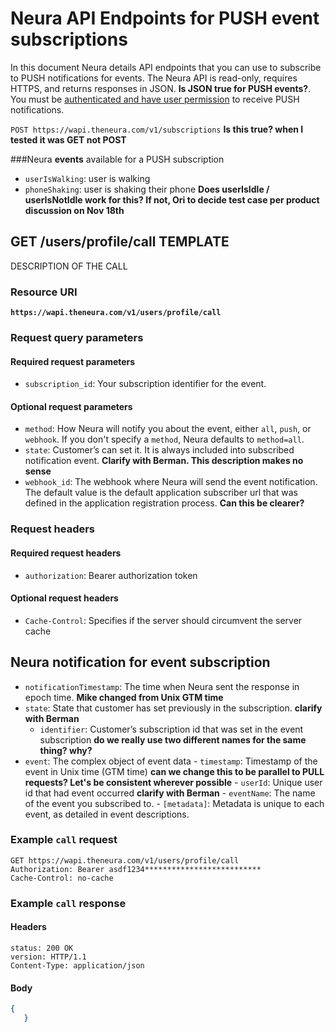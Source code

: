 # Neura API Endpoints for PUSH event subscriptions
In this document Neura details API endpoints that you can use to subscribe to PUSH notifications for events.  The Neura API is read-only, requires HTTPS, and returns responses in JSON.  **Is JSON true for PUSH events?**.   You must be [authenticated and have user permission](https://github.com/NeuraLabs/Neura_documentation/blob/master/text/authentication.md) to receive PUSH notifications. 


`POST https://wapi.theneura.com/v1/subscriptions`
**Is this true? when I tested it was GET not POST**
###Neura **events** available for a PUSH subscription
  - `userIsWalking`: user is walking
  - `phoneShaking`: user is shaking their phone **Does userIsIdle / userIsNotIdle work for this? If not, Ori to decide test case per product discussion on Nov 18th**  




## GET /users/profile/call TEMPLATE

DESCRIPTION OF THE CALL

### Resource URI

**`https://wapi.theneura.com/v1/users/profile/call`**

### Request query parameters

#### Required request parameters
- `subscription_id`: Your subscription identifier for the event. 

#### Optional request parameters
- `method`: How Neura will notify you about the event, either `all`, `push`, or `webhook`. If you don't specify a `method`, Neura defaults to `method=all`.
- `state`: Customer’s can set it. It is always included into subscribed notification event. **Clarify with Berman. This description makes no sense**- `webhook_id`: The webhook where Neura will send the event notification. The default value is the default application subscriber url that was defined in the application registration process. **Can this be clearer?**

### Request headers

#### Required request headers

- `authorization`: Bearer authorization token

#### Optional request headers

- `Cache-Control`: Specifies if the server should circumvent the server cache


## Neura notification for event subscription

- `notificationTimestamp`:  The time when Neura sent the response in epoch time. **Mike changed from Unix GTM time**- `state`: State that customer has set previously in the subscription. **clarify with Berman**    - `identifier`: Customer’s subscription id that was set in the event subscription **do we really use two different names for the same thing? why?**- `event`: The complex object of event data       -  `timestamp`: Timestamp of the event in Unix time (GTM time) **can we change this to be parallel to PULL requests? Let's be consistent wherever possible**       -  `userId`: Unique user id that had event occurred **clarify with Berman**       -  `eventName`: The name of the event you subscribed to.       -  `[metadata]`: Metadata is unique to each event, as detailed in event descriptions.


### Example `call` request

```http
GET https://wapi.theneura.com/v1/users/profile/call
Authorization: Bearer asdf1234**************************
Cache-Control: no-cache
```

### Example `call` response

#### Headers
```http
status: 200 OK
version: HTTP/1.1
Content-Type: application/json
```
#### Body
```json
{
   }
```
 


